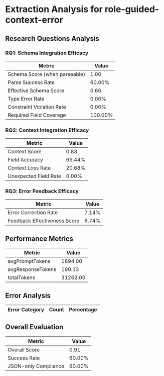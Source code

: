 # Extraction Analysis for role-guided-context-error

## Research Questions Analysis

### RQ1: Schema Integration Efficacy

| Metric | Value |
|--------|-------|
| Schema Score (when parseable) | 1.00 |
| Parse Success Rate | 60.00% |
| Effective Schema Score | 0.60 |
| Type Error Rate | 0.00% |
| Constraint Violation Rate | 0.00% |
| Required Field Coverage | 100.00% |

### RQ2: Context Integration Efficacy

| Metric | Value |
|--------|-------|
| Context Score | 0.83 |
| Field Accuracy | 69.44% |
| Context Loss Rate | 20.68% |
| Unexpected Field Rate | 0.00% |

### RQ3: Error Feedback Efficacy

| Metric | Value |
|--------|-------|
| Error Correction Rate | 7.14% |
| Feedback Effectiveness Score | 6.74% |

## Performance Metrics

| Metric | Value |
|--------|-------|
| avgPromptTokens | 1894.00 |
| avgResponseTokens | 190.13 |
| totalTokens | 31262.00 |

## Error Analysis

| Error Category | Count | Percentage |
|---------------|-------|------------|

## Overall Evaluation

| Metric | Value |
|--------|-------|
| Overall Score | 0.91 |
| Success Rate | 60.00% |
| JSON-only Compliance | 60.00% |
